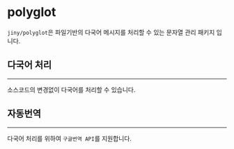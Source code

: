 # polyglot
`jiny/polyglot`은 파일기반의 다국어 메시지를 처리할 수 있는 문자열 관리 패키지 입니다.  

## 다국어 처리
---
소스코드의 변경없이 다국어를 처리할 수 있습니다.

## 자동번역
---
다국어 처리를 위하여 `구글번역 API`를 지원합니다.
